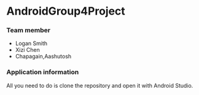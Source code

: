 # AndroidGroup4Project

### Team member 
- Logan Smith
- Xizi Chen
- Chapagain,Aashutosh


### Application information
All you need to do is clone the repository and open it with Android Studio.

